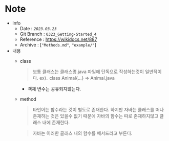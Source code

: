 # Note
- Info
    - Date : _`2023.03.23`_
    - Git Branch : `0323_Getting-Started_4`
    - Reference : https://wikidocs.net/887
    - Archive : [`"Methods.md"`, `"example/"`]
- 내용
    - class
        > 보통 클래스는 클래스명.java 파일에 단독으로 작성하는것이 일반적이다.
        ex)_ class Animal{...} => Animal.java

        - 객체 변수는 공유되지않는다.
    - method
        > 타언어는 함수라는 것이 별도로 존재한다. 하지만 자바는 클래스를 떠나 존재하는 것은 있을수 없기 때문에 자바의 함수는 따로 존재하지않고 클래스 내에 존재한다.

        > 자바는 이러한 클래스 내의 함수를 메서드라고 부른다.